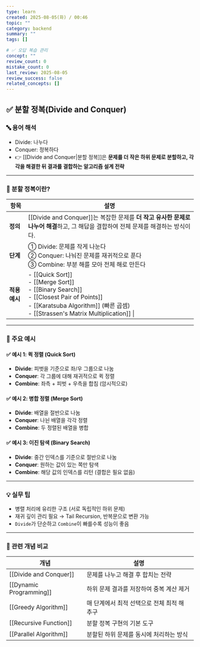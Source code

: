```yaml
---
type: learn
created: 2025-08-05(화) / 00:46
topic: ""
category: backend
summary: ""
tags: []

# ✅ 오답 복습 관리
concept: ""
review_count: 0
mistake_count: 0
last_review: 2025-08-05
review_success: false
related_concepts: []
---
```

## ✅ 분할 정복(Divide and Conquer)

### 🔤 용어 해석

- Divide: 나누다  
- Conquer: 정복하다  
- 👉 [[Divide and Conquer|분할 정복]]은 **문제를 더 작은 하위 문제로 분할하고, 각각을 해결한 뒤 결과를 결합하는 알고리즘 설계 전략**

---

### 🧩 분할 정복이란?

| 항목        | 설명                                                                                                                                                                                      |
| --------- | --------------------------------------------------------------------------------------------------------------------------------------------------------------------------------------- |
| **정의**    | [[Divide and Conquer]]는 복잡한 문제를 **더 작고 유사한 문제로 나누어 해결**하고, 그 해답을 결합하여 전체 문제를 해결하는 방식이다.                                                                                                 |
| **단계**    | ① Divide: 문제를 작게 나눈다  <br>② Conquer: 나눠진 문제를 재귀적으로 푼다  <br>③ Combine: 부분 해를 모아 전체 해로 만든다                                                                                                |
| **적용 예시** | - [[Quick Sort]]  <br>- [[Merge Sort]]  <br>- [[Binary Search]]  <br>- [[Closest Pair of Points]]  <br>- [[Karatsuba Algorithm]] (빠른 곱셈)  <br>- [[Strassen's Matrix Multiplication]] \| |


---

### 📌 주요 예시

#### ✅ 예시 1: 퀵 정렬 (Quick Sort)
- **Divide**: 피벗을 기준으로 좌/우 그룹으로 나눔  
- **Conquer**: 각 그룹에 대해 재귀적으로 퀵 정렬  
- **Combine**: 좌측 + 피벗 + 우측을 합침 (암시적으로)

#### ✅ 예시 2: 병합 정렬 (Merge Sort)
- **Divide**: 배열을 절반으로 나눔  
- **Conquer**: 나뉜 배열을 각각 정렬  
- **Combine**: 두 정렬된 배열을 병합

#### ✅ 예시 3: 이진 탐색 (Binary Search)
- **Divide**: 중간 인덱스를 기준으로 절반으로 나눔  
- **Conquer**: 원하는 값이 있는 쪽만 탐색  
- **Combine**: 해당 값의 인덱스를 리턴 (결합은 필요 없음)

---

### 💡 실무 팁

- 병렬 처리에 유리한 구조 (서로 독립적인 하위 문제)  
- 재귀 깊이 관리 필요 → Tail Recursion, 반복문으로 변환 가능  
- `Divide`가 단순하고 `Combine`이 빠를수록 성능이 좋음

---

### 🔗 관련 개념 비교

| 개념 | 설명 |
|------|------|
| [[Divide and Conquer]] | 문제를 나누고 해결 후 합치는 전략 |
| [[Dynamic Programming]] | 하위 문제 결과를 저장하여 중복 계산 제거 |
| [[Greedy Algorithm]] | 매 단계에서 최적 선택으로 전체 최적 해 추구 |
| [[Recursive Function]] | 분할 정복 구현의 기본 도구 |
| [[Parallel Algorithm]] | 분할된 하위 문제를 동시에 처리하는 방식 |
